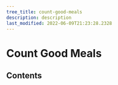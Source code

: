 ```yaml
---
tree_title: count-good-meals
description: description
last_modified: 2022-06-09T21:23:28.2328
---
```


# Count Good Meals

## Contents
